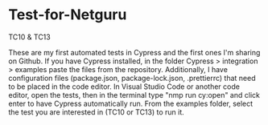 # Test-for-Netguru
TC10 &amp; TC13

These are my first automated tests in Cypress and the first ones I'm sharing on Github.
If you have Cypress installed, in the folder Cypress > integration > examples paste the files from the repository. Additionally, I have configuration files (package.json, package-lock.json, .prettierrc) that need to be placed in the code editor.
In Visual Studio Code or another code editor, open the tests, then in the terminal type "nmp run cy:open" and click enter to have Cypress automatically run. 
From the examples folder, select the test you are interested in (TC10 or TC13) to run it.

